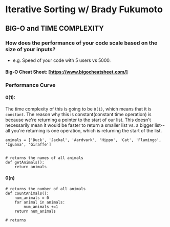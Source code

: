 # Iterative Sorting w/ Brady Fukumoto

## BIG-O and TIME COMPLEXITY
### How does the performance of your code scale based on the size of your inputs?
- e.g. Speed of your code with 5 users vs 5000. 

#### Big-O Cheat Sheet: [https://www.bigocheatsheet.com/]

### Performance Curve

#### 0(1):

The time complexity of this is going to be `0(1)`, which means that it is `constant`. The reason why this is constant(constant time operation) is because we're returning a pointer to the start of our list. This doesn't necessarily mean it would be faster to return a smaller list vs. a bigger list--all you're returning is one operation, which is returning the start of the list.


    animals = ['Duck', 'Jackal', 'Aardvark', 'Hippo', 'Cat', 'Flamingo', 'Iguana', 'Giraffe']


    # returns the names of all animals
    def getAnimals():
        return animals

#### 0(n)

    # returns the number of all animals
    def countAnimals():
        num_animals = 0
        for animal in animals:
            num_animals +=1
        return num_animals

    # returns 
